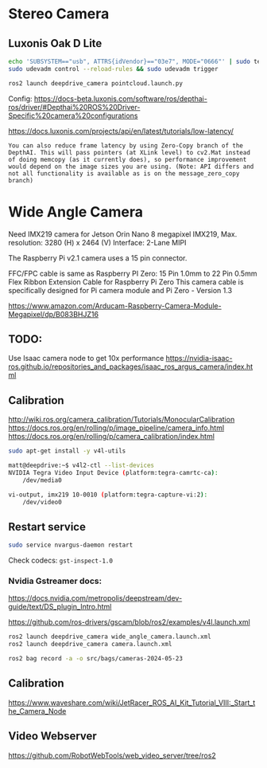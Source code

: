 # Stereo Camera
## Luxonis Oak D Lite

```sh
echo 'SUBSYSTEM=="usb", ATTRS{idVendor}=="03e7", MODE="0666"' | sudo tee /etc/udev/rules.d/80-movidius.rules
sudo udevadm control --reload-rules && sudo udevadm trigger
```

```sh
ros2 launch deepdrive_camera pointcloud.launch.py
```

Config:
https://docs-beta.luxonis.com/software/ros/depthai-ros/driver/#Depthai%20ROS%20Driver-Specific%20camera%20configurations

https://docs.luxonis.com/projects/api/en/latest/tutorials/low-latency/
```
You can also reduce frame latency by using Zero-Copy branch of the DepthAI. This will pass pointers (at XLink level) to cv2.Mat instead of doing memcopy (as it currently does), so performance improvement would depend on the image sizes you are using. (Note: API differs and not all functionality is available as is on the message_zero_copy branch)
```

# Wide Angle Camera
Need IMX219 camera for Jetson Orin Nano
8 megapixel IMX219, Max. resolution: 3280 (H) x 2464 (V)
Interface: 2-Lane MIPI

The Raspberry Pi v2.1 camera uses a 15 pin connector.

FFC/FPC cable is same as Raspberry PI Zero: 15 Pin 1.0mm to 22 Pin 0.5mm Flex Ribbon Extension Cable for Raspberry Pi Zero
This camera cable is specifically designed for Pi camera module and Pi Zero - Version 1.3

https://www.amazon.com/Arducam-Raspberry-Camera-Module-Megapixel/dp/B083BHJZ16

## TODO:
Use Isaac camera node to get 10x performance
https://nvidia-isaac-ros.github.io/repositories_and_packages/isaac_ros_argus_camera/index.html


## Calibration
http://wiki.ros.org/camera_calibration/Tutorials/MonocularCalibration
https://docs.ros.org/en/rolling/p/image_pipeline/camera_info.html
https://docs.ros.org/en/rolling/p/camera_calibration/index.html


```sh
sudo apt-get install -y v4l-utils

matt@deepdrive:~$ v4l2-ctl --list-devices
NVIDIA Tegra Video Input Device (platform:tegra-camrtc-ca):
	/dev/media0

vi-output, imx219 10-0010 (platform:tegra-capture-vi:2):
	/dev/video0
```

## Restart service
```sh
sudo service nvargus-daemon restart
```

Check codecs: `gst-inspect-1.0`

### Nvidia Gstreamer docs: 
https://docs.nvidia.com/metropolis/deepstream/dev-guide/text/DS_plugin_Intro.html

https://github.com/ros-drivers/gscam/blob/ros2/examples/v4l.launch.xml


```sh
ros2 launch deepdrive_camera wide_angle_camera.launch.xml
ros2 launch deepdrive_camera camera.launch.xml

ros2 bag record -a -o src/bags/cameras-2024-05-23
```

## Calibration
https://www.waveshare.com/wiki/JetRacer_ROS_AI_Kit_Tutorial_VIII:_Start_the_Camera_Node

## Video Webserver
https://github.com/RobotWebTools/web_video_server/tree/ros2